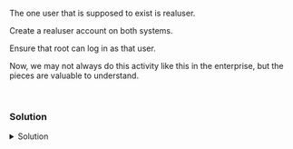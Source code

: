 The one user that is supposed to exist is realuser. 

Create a realuser account on both systems.

Ensure that root can log in as that user. 

Now, we may not always do this activity like this in the enterprise, but the pieces are valuable to understand.

<br>

### Solution
<details>
<summary>Solution</summary>
Check if the user exists on both servers

```plain
id realuser
ssh node01 'id realuser'
```{{exec}}

So we see that realuser exists on controlplane but the user was not created on node01. Let's create it.

```plain
ssh node01 'useradd -m realuser'
```{{exec}}

We normally wouldn't do this part, as some LDAP or outside authority would give the user password, but we'll do it for now to be able to establish connection.

```plain
ssh node01
```{{exec}}

Create a password 1234 (I know, super secure, but useful for lab testing)

```plain
passwd realuser
```{{exec}}

You will have to hit enter twice

Be sure to exit back to the controlplane node
```plain
exit
```{{exec}}

Clear the old entries

```plain
ssh node01 'echo "" > /var/log/auth.log'
```{{exec}}

Rerun the script /root/ssh_script and then check the invalid users from node01. This should take ~25 seconds.

```plain
/root/ssh_script.sh
```{{exec}}

Recheck for Invalid users. You should no longer see realuser in invalid users.

```plain
ssh node01 'grep Invalid /var/log/auth.log'
```{{exec}}

You'll still see errors with the login, but now at least the realuser is no longer Invalid. We'll fix their login in the next section.

</details>
